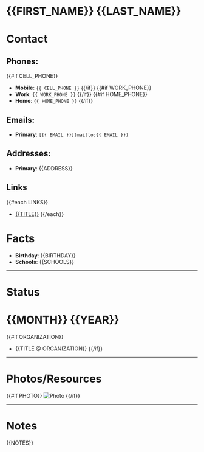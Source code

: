 # {{FIRST_NAME}} {{LAST_NAME}}

# Contact

## Phones:
{{#if CELL_PHONE}}
- **Mobile**: `{{ CELL_PHONE }}`
{{/if}}
{{#if WORK_PHONE}}
- **Work**: `{{ WORK_PHONE }}`
{{/if}}
{{#if HOME_PHONE}}
- **Home**: `{{ HOME_PHONE }}`
{{/if}}

## Emails:
- **Primary**: `[{{ EMAIL }}](mailto:{{ EMAIL }})`

## Addresses:
- **Primary**: {{ADDRESS}}

## Links
{{#each LINKS}}
- [{{TITLE}}]({{URL}})
{{/each}}

# Facts

- **Birthday**: {{BIRTHDAY}}
- **Schools**: {{SCHOOLS}}

---

# Status

# {{MONTH}} {{YEAR}} 
{{#if ORGANIZATION}}
- {{TITLE @ ORGANIZATION}}
{{/if}}

---

# Photos/Resources

{{#if PHOTO}}
![Photo](data:image/{{PHOTO_MIMETYPE}};base64,{{PHOTO_B64}})
{{/if}}

---

# Notes

{{NOTES}}

